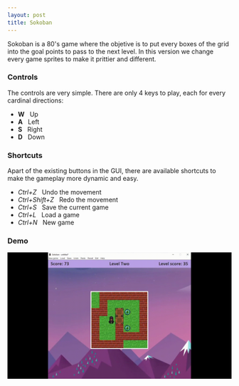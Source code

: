 ```yaml
---
layout: post
title: Sokoban
---
```


Sokoban is a 80's game where the objetive is to put every boxes of the grid into the goal points to pass to the next level. In this version we change every game sprites to make it prittier and different.

### Controls

The controls are very simple. There are only 4 keys to play, each for every cardinal directions:

* **W**&nbsp;&nbsp;&nbsp;Up
* **A**&nbsp;&nbsp;&nbsp;Left
* **S**&nbsp;&nbsp;&nbsp;Right 
* **D**&nbsp;&nbsp;&nbsp;Down 

### Shortcuts

Apart of the existing buttons in the GUI, there are available shortcuts to make the gameplay more dynamic and easy.

* *Ctrl+Z*&nbsp;&nbsp;&nbsp;Undo the movement
* *Ctrl+Shift+Z*&nbsp;&nbsp;&nbsp;Redo the movement
* *Ctrl+S*&nbsp;&nbsp;&nbsp;Save the current game
* *Ctrl+L*&nbsp;&nbsp;&nbsp;Load a game
* *Ctrl+N*&nbsp;&nbsp;&nbsp;New game

### Demo

<img src="../img/sokoban/sokoban.gif"
     alt="Default level"
     style="float: left; margin-right: 10px;" />
<br><br><br><br><br><br><br><br>


